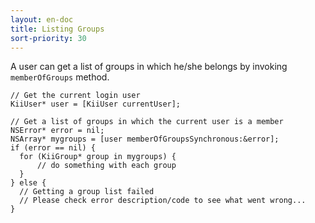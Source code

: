 ```yaml
---
layout: en-doc
title: Listing Groups
sort-priority: 30
---
```

A user can get a list of groups in which he/she belongs by invoking
`memberOfGroups` method.

```objc
// Get the current login user
KiiUser* user = [KiiUser currentUser];

// Get a list of groups in which the current user is a member
NSError* error = nil;
NSArray* mygroups = [user memberOfGroupsSynchronous:&error];
if (error == nil) {
  for (KiiGroup* group in mygroups) {
      // do something with each group
  }  
} else {
  // Getting a group list failed
  // Please check error description/code to see what went wrong...
}
```
